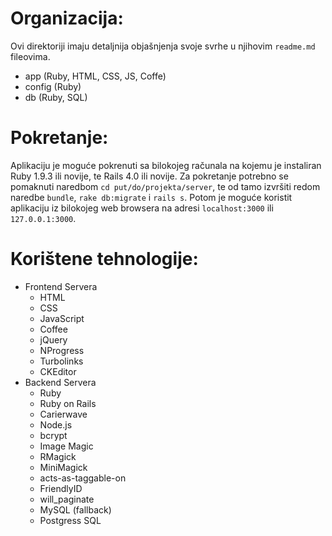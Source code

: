 Organizacija:
===
Ovi direktoriji imaju detaljnija objašnjenja svoje svrhe u njihovim `readme.md` fileovima.

  - app (Ruby, HTML, CSS, JS, Coffe)
  - config (Ruby)
  - db (Ruby, SQL)

Pokretanje:
===
Aplikaciju je moguće pokrenuti sa bilokojeg računala na kojemu je instaliran Ruby 1.9.3 ili novije, te Rails 4.0 ili novije.
Za pokretanje potrebno se pomaknuti naredbom `cd put/do/projekta/server`, te od tamo izvršiti redom naredbe
`bundle`, `rake db:migrate` i `rails s`.
Potom je moguće koristit aplikaciju iz bilokojeg web browsera na adresi `localhost:3000` ili `127.0.0.1:3000`.

Korištene tehnologije:
===
  - Frontend Servera
     - HTML
     - CSS
     - JavaScript
     - Coffee
     - jQuery
     - NProgress
     - Turbolinks
     - CKEditor
  - Backend Servera
     - Ruby
     - Ruby on Rails
     - Carierwave
     - Node.js
     - bcrypt
     - Image Magic
     - RMagick
     - MiniMagick
     - acts-as-taggable-on
     - FriendlyID
     - will_paginate
     - MySQL (fallback)
     - Postgress SQL
